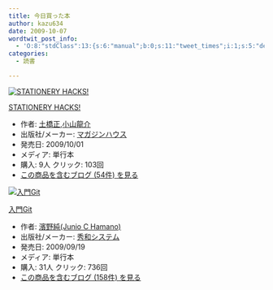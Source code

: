 ```yaml
---
title: 今日買った本
author: kazu634
date: 2009-10-07
wordtwit_post_info:
  - 'O:8:"stdClass":13:{s:6:"manual";b:0;s:11:"tweet_times";i:1;s:5:"delay";i:0;s:7:"enabled";i:1;s:10:"separation";s:2:"60";s:7:"version";s:3:"3.7";s:14:"tweet_template";b:0;s:6:"status";i:2;s:6:"result";a:0:{}s:13:"tweet_counter";i:2;s:13:"tweet_log_ids";a:1:{i:0;i:4811;}s:9:"hash_tags";a:0:{}s:8:"accounts";a:1:{i:0;s:7:"kazu634";}}'
categories:
  - 読書

---
```

<div class="section">
<div class="hatena-asin-detail">
<a href="http://www.amazon.co.jp/dp/4838720289/?tag=hatena_st1-22&ascsubtag=d-7ibv" onclick="__gaTracker('send', 'event', 'outbound-article', 'http://www.amazon.co.jp/dp/4838720289/?tag=hatena_st1-22&ascsubtag=d-7ibv', '');"><img src="https://images-na.ssl-images-amazon.com/images/I/41rHfhirvzL._SL160_.jpg" class="hatena-asin-detail-image" alt="STATIONERY HACKS!" title="STATIONERY HACKS!" /></a></p> 
    
<div class="hatena-asin-detail-info">
<p class="hatena-asin-detail-title">
<a href="http://www.amazon.co.jp/dp/4838720289/?tag=hatena_st1-22&ascsubtag=d-7ibv" onclick="__gaTracker('send', 'event', 'outbound-article', 'http://www.amazon.co.jp/dp/4838720289/?tag=hatena_st1-22&ascsubtag=d-7ibv', 'STATIONERY HACKS!');">STATIONERY HACKS!</a>
</p>
      
<ul>
<li>
<span class="hatena-asin-detail-label">作者:</span> <a href="http://d.hatena.ne.jp/keyword/%C5%DA%B6%B6%C0%B5" onclick="__gaTracker('send', 'event', 'outbound-article', 'http://d.hatena.ne.jp/keyword/%C5%DA%B6%B6%C0%B5', '土橋正');" class="keyword">土橋正</a>,<a href="http://d.hatena.ne.jp/keyword/%BE%AE%BB%B3%CE%B6%B2%F0" onclick="__gaTracker('send', 'event', 'outbound-article', 'http://d.hatena.ne.jp/keyword/%BE%AE%BB%B3%CE%B6%B2%F0', '小山龍介');" class="keyword">小山龍介</a>
</li>
<li>
<span class="hatena-asin-detail-label">出版社/メーカー:</span> <a href="http://d.hatena.ne.jp/keyword/%A5%DE%A5%AC%A5%B8%A5%F3%A5%CF%A5%A6%A5%B9" onclick="__gaTracker('send', 'event', 'outbound-article', 'http://d.hatena.ne.jp/keyword/%A5%DE%A5%AC%A5%B8%A5%F3%A5%CF%A5%A6%A5%B9', 'マガジンハウス');" class="keyword">マガジンハウス</a>
</li>
<li>
<span class="hatena-asin-detail-label">発売日:</span> 2009/10/01
</li>
<li>
<span class="hatena-asin-detail-label">メディア:</span> 単行本
</li>
<li>
<span class="hatena-asin-detail-label">購入</span>: 9人 <span class="hatena-asin-detail-label">クリック</span>: 103回
</li>
<li>
<a href="http://d.hatena.ne.jp/asin/4838720289" onclick="__gaTracker('send', 'event', 'outbound-article', 'http://d.hatena.ne.jp/asin/4838720289', 'この商品を含むブログ (54件) を見る');" target="_blank">この商品を含むブログ (54件) を見る</a>
</li>
</ul>
</div>
    
<div class="hatena-asin-detail-foot">
</div>
</div>
  
<div class="hatena-asin-detail">
<a href="http://www.amazon.co.jp/dp/4798023809/?tag=hatena_st1-22&ascsubtag=d-7ibv" onclick="__gaTracker('send', 'event', 'outbound-article', 'http://www.amazon.co.jp/dp/4798023809/?tag=hatena_st1-22&ascsubtag=d-7ibv', '');"><img src="https://images-na.ssl-images-amazon.com/images/I/41R5gj5VRFL._SL160_.jpg" class="hatena-asin-detail-image" alt="入門Git" title="入門Git" /></a></p> 
    
<div class="hatena-asin-detail-info">
<p class="hatena-asin-detail-title">
<a href="http://www.amazon.co.jp/dp/4798023809/?tag=hatena_st1-22&ascsubtag=d-7ibv" onclick="__gaTracker('send', 'event', 'outbound-article', 'http://www.amazon.co.jp/dp/4798023809/?tag=hatena_st1-22&ascsubtag=d-7ibv', '入門Git');">入門Git</a>
</p>
      
<ul>
<li>
<span class="hatena-asin-detail-label">作者:</span> <a href="http://d.hatena.ne.jp/keyword/%DF%C0%CC%EE%BD%E3%28Junio%20C%20Hamano%29" onclick="__gaTracker('send', 'event', 'outbound-article', 'http://d.hatena.ne.jp/keyword/%DF%C0%CC%EE%BD%E3%28Junio%20C%20Hamano%29', '濱野純(Junio C Hamano)');" class="keyword">濱野純(Junio C Hamano)</a>
</li>
<li>
<span class="hatena-asin-detail-label">出版社/メーカー:</span> <a href="http://d.hatena.ne.jp/keyword/%BD%A8%CF%C2%A5%B7%A5%B9%A5%C6%A5%E0" onclick="__gaTracker('send', 'event', 'outbound-article', 'http://d.hatena.ne.jp/keyword/%BD%A8%CF%C2%A5%B7%A5%B9%A5%C6%A5%E0', '秀和システム');" class="keyword">秀和システム</a>
</li>
<li>
<span class="hatena-asin-detail-label">発売日:</span> 2009/09/19
</li>
<li>
<span class="hatena-asin-detail-label">メディア:</span> 単行本
</li>
<li>
<span class="hatena-asin-detail-label">購入</span>: 31人 <span class="hatena-asin-detail-label">クリック</span>: 736回
</li>
<li>
<a href="http://d.hatena.ne.jp/asin/4798023809" onclick="__gaTracker('send', 'event', 'outbound-article', 'http://d.hatena.ne.jp/asin/4798023809', 'この商品を含むブログ (158件) を見る');" target="_blank">この商品を含むブログ (158件) を見る</a>
</li>
</ul>
</div>
    
<div class="hatena-asin-detail-foot">
</div>
</div>
</div>
